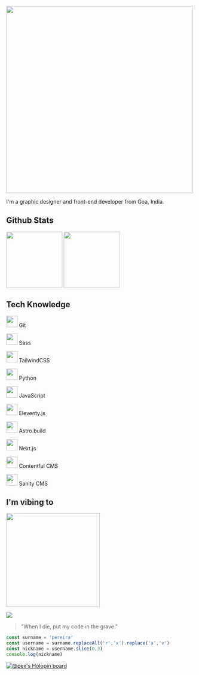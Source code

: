 <img src="https://gavinpereira.in/img/wordmark.svg" width=500></img>

I'm a graphic designer and front-end developer from Goa, India.

## Github Stats  

<img src="https://github-readme-stats.vercel.app/api?username=pexeixv&theme=gotham&show_icons=true&count_private=true&include_all_commits=true" height=150 />

<img src="https://github-readme-stats.vercel.app/api/top-langs/?username=pexeixv&layout=compact&theme=gotham" height=150 />


## Tech Knowledge

<img src="https://gavn.in/img/tech/git.svg" height=30 /> Git

<img src="https://gavn.in/img/tech/sass.svg" height=30 /> Sass

<img src="https://gavn.in/img/tech/tailwind-css.svg" height=30 /> TailwindCSS

<img src="https://gavn.in/img/tech/python.svg" height=30 /> Python

<img src="https://gavn.in/img/tech/javascript.svg" height=30 /> JavaScript

<img src="https://gavn.in/img/tech/11ty.svg" height=30 /> Eleventy.js

<img src="https://gavn.in/img/tech/astro.build.svg" height=30 /> Astro.build

<img src="https://gavn.in/img/tech/next-js.svg" height=30 /> Next.js

<img src="https://gavn.in/img/tech/contentful-cms.svg" height=30 /> Contentful CMS

<img src="https://gavn.in/img/tech/sanity-cms.svg" height=30 /> Sanity CMS


## I'm vibing to

<img src="https://spotify-github-profile.vercel.app/api/view?uid=316o2szecuotpxulizpukpktbcmi&cover_image=true&theme=compact" height=250></img>

<img src="https://komarev.com/ghpvc/?username=pexeixv&&style=flat-square"></img>

> "When I die, put my code in the grave."



```javascript
const surname = 'pereira'
const username = surname.replaceAll('r','x').replace('a','v')
const nickname = username.slice(0,3)
console.log(nickname)
```




[![@pex's Holopin board](https://holopin.io/api/user/board?user=pex)](https://holopin.io/@pex)
